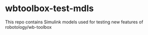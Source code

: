 # wbtoolbox-test-mdls
This repo contains Simulink models used for testing new features of robotology/wb-toolbox
